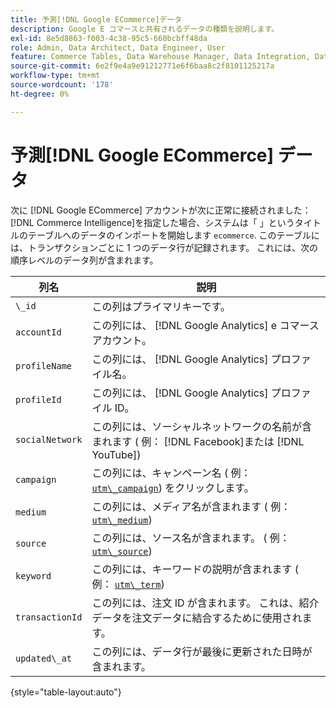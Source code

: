 ```yaml
---
title: 予測[!DNL Google ECommerce]データ
description: Google E コマースと共有されるデータの種類を説明します。
exl-id: 8e5d8863-f003-4c38-95c5-660bcbff48da
role: Admin, Data Architect, Data Engineer, User
feature: Commerce Tables, Data Warehouse Manager, Data Integration, Data Import/Export
source-git-commit: 6e2f9e4a9e91212771e6f6baa8c2f8101125217a
workflow-type: tm+mt
source-wordcount: '178'
ht-degree: 0%

---
```


# 予測[!DNL Google ECommerce] データ

次に [!DNL Google ECommerce] アカウントが次に正常に接続されました： [!DNL Commerce Intelligence]を指定した場合、システムは「 」というタイトルのテーブルへのデータのインポートを開始します `ecommerce`. このテーブルには、トランザクションごとに 1 つのデータ行が記録されます。 これには、次の順序レベルのデータ列が含まれます。

| 列名 | 説明 |
|-----|-----|
| `\_id` | この列はプライマリキーです。 |
| `accountId` | この列には、 [!DNL Google Analytics] e コマースアカウント。 |
| `profileName` | この列には、 [!DNL Google Analytics] プロファイル名。 |
| `profileId` | この列には、 [!DNL Google Analytics] プロファイル ID。 |
| `socialNetwork` | この列には、ソーシャルネットワークの名前が含まれます ( 例： [!DNL Facebook]または [!DNL YouTube]) |
| `campaign` | この列には、キャンペーン名 ( 例： [`utm\_campaign`](https://support.google.com/analytics/answer/1033867?hl=en)) をクリックします。 |
| `medium` | この列には、メディア名が含まれます ( 例： [`utm\_medium`](https://support.google.com/analytics/answer/1033867?hl=en)) |
| `source` | この列には、ソース名が含まれます。 ( 例： [`utm\_source`](https://support.google.com/analytics/answer/1033867?hl=en)) |
| `keyword` | この列には、キーワードの説明が含まれます ( 例： [`utm\_term`](https://support.google.com/analytics/answer/1033867?hl=en)) |
| `transactionId` | この列には、注文 ID が含まれます。 これは、紹介データを注文データに結合するために使用されます。 |
| `updated\_at` | この列には、データ行が最後に更新された日時が含まれます。 |

{style="table-layout:auto"}
